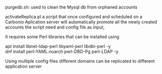 purgedb.sh: used to clean the Mysql db from orphaned accounts

activateReplica.pl a script that once configured and scheduled on a Carbonio Aplication server will automatically promote  all the newly created accounts 
the script need and config file as input, 

It requires some Perl libraries that can be installed using

apt install libnet-ldap-perl libyaml-perl libdbi-perl -y  
dnf install perl-YAML.noarch perl-DBD-Pg perl-LDAP -y

Using multiple config files different domains can be replicated to different application server
